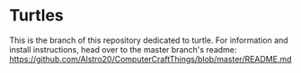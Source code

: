 # Turtles

This is the branch of this repository dedicated to turtle. For information and install instructions, head over to the master branch's readme: https://github.com/Alstro20/ComputerCraftThings/blob/master/README.md
